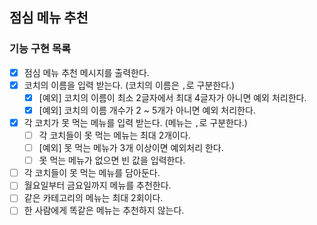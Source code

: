 ## 점심 메뉴 추천

### 기능 구현 목록

- [x] 점심 메뉴 추천 메시지를 출력한다.
- [x] 코치의 이름을 입력 받는다. (코치의 이름은 `,`로 구분한다.)
  - [x] [예외] 코치의 이름이 최소 2글자에서 최대 4글자가 아니면 예외 처리한다.
  - [x] [예외] 코치의 이름 개수가 2 ~ 5개가 아니면 예외 처리한다.
- [x] 각 코치가 못 먹는 메뉴를 입력 받는다. (메뉴는 `,`로 구분한다.)
  - [ ] 각 코치들이 못 먹는 메뉴는 최대 2개이다.
  - [ ] [예외] 못 먹는 메뉴가 3개 이상이면 예외처리 한다.
  - [ ] 못 먹는 메뉴가 없으면 빈 값을 입력한다.
- [ ] 각 코치들이 못 먹는 메뉴를 담아둔다.
- [ ] 월요일부터 금요일까지 메뉴를 추천한다.
- [ ] 같은 카테고리의 메뉴는 최대 2회이다.
- [ ] 한 사람에게 똑같은 메뉴는 추천하지 않는다.
